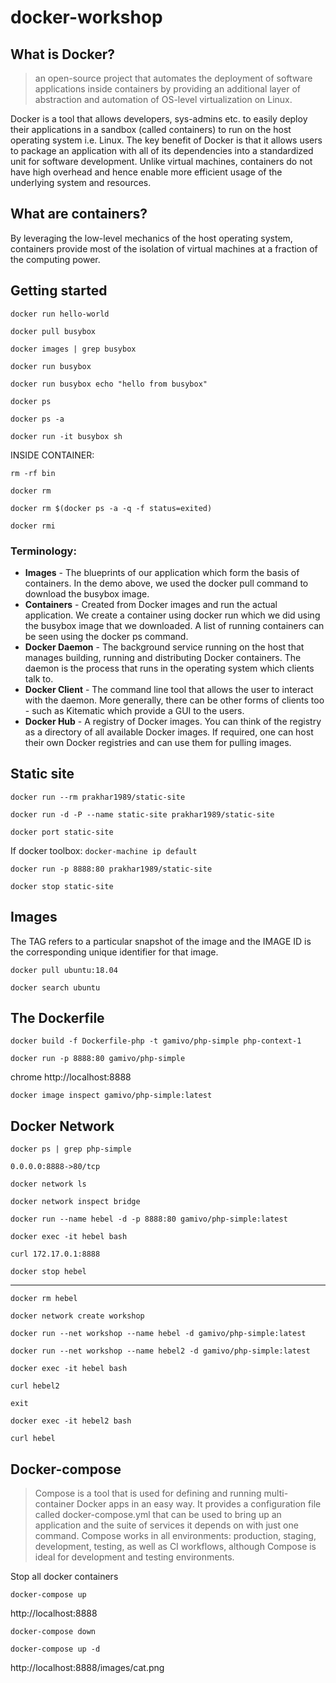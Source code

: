 # docker-workshop


## What is Docker?

> an open-source project that automates the deployment of software applications inside containers by providing an additional layer of abstraction and automation of OS-level virtualization on Linux.


Docker is a tool that allows developers, sys-admins etc. to easily deploy their applications in a sandbox (called containers) to run on the host operating system i.e. Linux. The key benefit of Docker is that it allows users to package an application with all of its dependencies into a standardized unit for software development. Unlike virtual machines, containers do not have high overhead and hence enable more efficient usage of the underlying system and resources.


## What are containers?

By leveraging the low-level mechanics of the host operating system, containers provide most of the isolation of virtual machines at a fraction of the computing power.

## Getting started

`docker run hello-world`


`docker pull busybox`


`docker images | grep busybox`


`docker run busybox`

`docker run busybox echo "hello from busybox"`

`docker ps`

`docker ps -a`

`docker run -it busybox sh`


INSIDE CONTAINER:

`rm -rf bin`


`docker rm`


`docker rm $(docker ps -a -q -f status=exited)`

`docker rmi`


### Terminology:

- **Images** - The blueprints of our application which form the basis of containers. In the demo above, we used the docker pull command to download the busybox image.
- **Containers** - Created from Docker images and run the actual application. We create a container using docker run which we did using the busybox image that we downloaded. A list of running containers can be seen using the docker ps command.
- **Docker Daemon** - The background service running on the host that manages building, running and distributing Docker containers. The daemon is the process that runs in the operating system which clients talk to.
- **Docker Client** - The command line tool that allows the user to interact with the daemon. More generally, there can be other forms of clients too - such as Kitematic which provide a GUI to the users.
- **Docker Hub** - A registry of Docker images. You can think of the registry as a directory of all available Docker images. If required, one can host their own Docker registries and can use them for pulling images.


## Static site

`docker run --rm prakhar1989/static-site`


`docker run -d -P --name static-site prakhar1989/static-site`


`docker port static-site`

If docker toolbox:
`docker-machine ip default`


`docker run -p 8888:80 prakhar1989/static-site`

`docker stop static-site`

## Images

The TAG refers to a particular snapshot of the image and the IMAGE ID is the corresponding unique identifier for that image.

`docker pull ubuntu:18.04`

`docker search ubuntu`

## The Dockerfile

`docker build -f Dockerfile-php -t gamivo/php-simple php-context-1`

`docker run -p 8888:80 gamivo/php-simple`

chrome http://localhost:8888


`docker image inspect gamivo/php-simple:latest`


## Docker Network

`docker ps | grep php-simple`

`0.0.0.0:8888->80/tcp`

`docker network ls`

`docker network inspect bridge`

`docker run --name hebel -d -p 8888:80 gamivo/php-simple:latest`

`docker exec -it hebel bash`

`curl 172.17.0.1:8888`

`docker stop hebel`

---

`docker rm hebel`

`docker network create workshop`

`docker run --net workshop --name hebel -d gamivo/php-simple:latest`

`docker run --net workshop --name hebel2 -d gamivo/php-simple:latest`

`docker exec -it hebel bash`

`curl hebel2`

`exit`

`docker exec -it hebel2 bash`

`curl hebel`

## Docker-compose

> Compose is a tool that is used for defining and running multi-container Docker apps in an easy way. It provides a configuration file called docker-compose.yml that can be used to bring up an application and the suite of services it depends on with just one command. Compose works in all environments: production, staging, development, testing, as well as CI workflows, although Compose is ideal for development and testing environments.


Stop all docker containers

`docker-compose up`

http://localhost:8888

`docker-compose down`

`docker-compose up -d`

http://localhost:8888/images/cat.png



